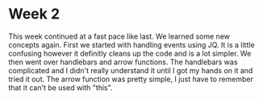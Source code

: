 # Week 2
This week continued at a fast pace like last.  We learned some new concepts again.  First we started with handling events using JQ.  It is a little confusing however it definitly cleans up the code and is a lot simpler.  We then went over handlebars and arrow functions.  The handlebars was complicated and I didn't really understand it until I got my hands on it and tried it out.  The arrow function was pretty simple, I just have to remember that it can't be used with "this".